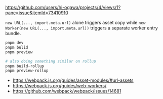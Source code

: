 https://github.com/users/hi-ogawa/projects/4/views/1?pane=issue&itemId=73410910

`new URL(..., import.meta.url)` alone triggers asset copy while `new Worker(new URL(..., import.meta.url))` triggers a separate worker entry bundle.

```sh
pnpm dev
pnpm bulid
pnpm preview

# also doing something similar on rollup
pnpm build-rollup
pnpm preview-rollup
```

- https://webpack.js.org/guides/asset-modules/#url-assets
- https://webpack.js.org/guides/web-workers/
- https://github.com/webpack/webpack/issues/14681

